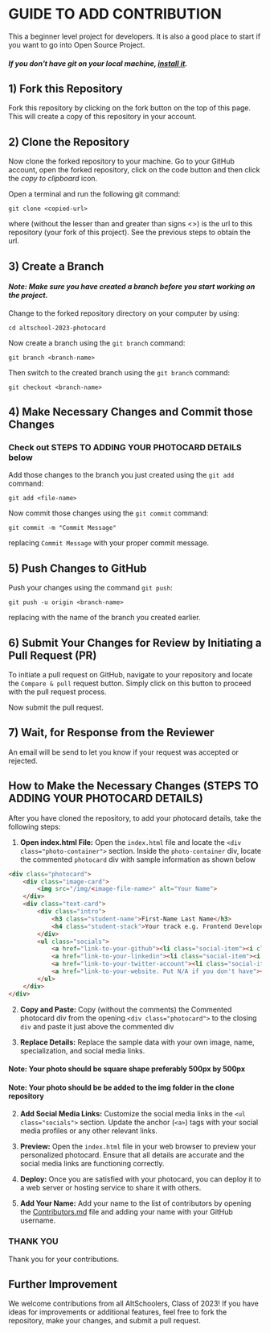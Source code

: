# GUIDE TO ADD CONTRIBUTION

This a beginner level project for developers. It is also a good place to start if you want to go into Open Source Project.

#### _If you don't have git on your local machine, [install it](https://docs.github.com/en/get-started/quickstart/set-up-git)._

## 1) Fork this Repository

Fork this repository by clicking on the fork button on the top of this page. This will create a copy of this repository in your account.

## 2) Clone the Repository

Now clone the forked repository to your machine. Go to your GitHub account, open the forked repository, click on the code button and then click the _copy to clipboard_ icon.

Open a terminal and run the following git command:

```
git clone <copied-url>
```

where <copied-url> (without the lesser than and greater than signs <>) is the url to this repository (your fork of this project). See the previous steps to obtain the url.


## 3) Create a Branch

#### _Note: Make sure you have created a branch before you start working on the project._ <br />

Change to the forked repository directory on your computer by using:

```
cd altschool-2023-photocard
```

Now create a branch using the `git branch` command:

```
git branch <branch-name>
```

Then switch to the created branch using the `git branch` command:

```
git checkout <branch-name>
```

## 4) Make Necessary Changes and Commit those Changes
### Check out STEPS TO ADDING YOUR PHOTOCARD DETAILS below

Add those changes to the branch you just created using the `git add` command:

```
git add <file-name>
```
Now commit those changes using the `git commit` command:

```
git commit -m "Commit Message"
```

replacing `Commit Message` with your proper commit message.

## 5) Push Changes to GitHub

Push your changes using the command `git push`:

```
git push -u origin <branch-name>
```

replacing _<branch-name>_ with the name of the branch you created earlier.

## 6) Submit Your Changes for Review by Initiating a Pull Request (PR)

To initiate a pull request on GitHub, navigate to your repository and locate the `Compare & pull` request button. Simply click on this button to proceed with the pull request process.

Now submit the pull request.

## 7) Wait, for Response from the Reviewer
An email will be send to let you know if your request was accepted or rejected.


## How to Make the Necessary Changes (STEPS TO ADDING YOUR PHOTOCARD DETAILS)

After you have cloned the repository, to add your photocard details, take the following steps:

1. **Open index.html File:** Open the `index.html` file and locate the `<div class="photo-container">` section. Inside the `photo-container` div, locate the commented `photocard` div with sample information as shown below

```html
<div class="photocard">
    <div class="image-card">
        <img src="/img/<image-file-name>" alt="Your Name">
    </div>
    <div class="text-card">
        <div class="intro">
            <h3 class="student-name">First-Name Last Name</h3>
            <h4 class="student-stack">Your track e.g. Frontend Developer</h4>
        </div>
        <ul class="socials">
            <a href="link-to-your-github"><li class="social-item"><i class="fa-brands fa-github"></i> => smith-patrick</li></a>
            <a href="link-to-your-linkedin"><li class="social-item"><i class="fa-brands fa-linkedin"></i> => smith-patrick</li></a>
            <a href="link-to-your-twitter-account"><li class="social-item"><i class="fa-brands fa-twitter"></i> => smith-patrick</li></a>
            <a href="link-to-your-website. Put N/A if you don't have"><li class="social-item"><i class="fa-solid fa-globe"></i> => smith-patrick.com</li></a>
        </ul>
    </div>
</div>
```

2. **Copy and Paste:** Copy (without the comments) the Commented photocard div  from the opening `<div class="photocard">` to the closing `div` and paste it just above the commented div

3. **Replace Details:** Replace the sample data with your own image, name, specialization, and social media links.

#### Note: Your photo should be square shape preferably 500px by 500px
#### Note: Your photo should be be added to the img folder in the clone repository

2. **Add Social Media Links:** Customize the social media links in the `<ul class="socials">` section. Update the anchor (`<a>`) tags with your social media profiles or any other relevant links.

3. **Preview:** Open the `index.html` file in your web browser to preview your personalized photocard. Ensure that all details are accurate and the social media links are functioning correctly.

4. **Deploy:** Once you are satisfied with your photocard, you can deploy it to a web server or hosting service to share it with others.

5. **Add Your Name:** Add your name to the list of contributors by opening the [Contributors.md](https://github.com/Otavie/altshoolers-2023-photocard/blob/master/Contributors.md) file and adding your name with your GitHub username.


### THANK YOU
Thank you for your contributions.

## Further Improvement

We welcome contributions from all AltSchoolers, Class of 2023! If you have ideas for improvements or additional features, feel free to fork the repository, make your changes, and submit a pull request.

